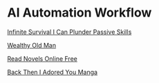 <h1>AI Automation Workflow</h1><p><a href="post/infinite survival i can plunder passive skills">Infinite Survival I Can Plunder Passive Skills</a></p>
<p><a href="post/wealthy old man">Wealthy Old Man</a></p>
<p><a href="post/read novels online free">Read Novels Online Free</a></p>
<p><a href="post/back then i adored you manga">Back Then I Adored You Manga</a></p>
